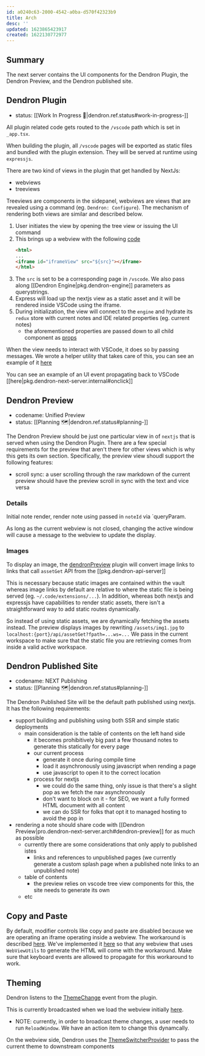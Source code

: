 ```yaml
---
id: a0240c63-2000-4542-a0ba-d570f42323b9
title: Arch
desc: ''
updated: 1623865423917
created: 1622130772977
---
```


## Summary

The next server contains the UI components for the Dendron Plugin, the Dendron Preview, and the Dendron published site.

## Dendron Plugin
- status: [[Work In Progress 🚧|dendron.ref.status#work-in-progress-]]

All plugin related code gets routed to the `/vscode` path which is set in `_app.tsx`. 

When building the plugin, all `/vscode` pages will be exported as static files and bundled with the plugin extension. They will be served at runtime using `expressjs`.

There are two kind of views in the plugin that get handled by NextJs:
- webviews
- treeviews

Treeviews are components in the sidepanel, webviews are views that are revealed using a command (eg. `Dendron: Configure`). The mechanism of rendering both views are similar and described below.

1. User initiates the view by opening the tree view or issuing the UI command
1. This brings up a webview with the following [code](https://github.com/dendronhq/dendron/blob/dev-kevin/packages/plugin-core/src/views/utils.ts#L45:L45)
    ```html
    <html> 
    ...
    <iframe id="iframeView" src="${src}"></iframe>
    </html>
    ```
1. The `src` is set to be a corresponding page in `/vscode`. We also pass along [[Dendron Engine|pkg.dendron-engine]] parameters as querystrings.
1. Express will load up the nextjs view as a static asset and it will be rendered inside VSCode using the iframe.
1. During initialization, the view will connect to the `engine` and hydrate its `redux` store with current notes and IDE related properties (eg. current notes)
    - the aforementioned properties are passed down to all child component as [props](https://github.com/dendronhq/dendron/blob/dev-kevin/packages/dendron-next-server/pages/_app.tsx#L92:L92)


When the view needs to interact with VSCode, it does so by passing messages. We wrote a helper utility that takes care of this, you can see an example of it [here](https://github.com/dendronhq/dendron/blob/dev-kevin/packages/dendron-next-server/pages/vscode/tree-view.tsx#L184:L184)

You can see an example of an UI event propagating back to VSCode [[here|pkg.dendron-next-server.internal#onclick]]

## Dendron Preview 
- codename: Unified Preview
- status: [[Planning 🗺️|dendron.ref.status#planning-️]]

The Dendron Preview should be just one particular view in of `nextjs` that is served when using the Dendron Plugin. There are a few special requirements for the preview that aren't there for other views which is why this gets its own section. Specifically, the preview view shoudl support the following features:

- scroll sync: a user scrolling through the raw markdown of the current preview should have the preview scroll in sync with the text and vice versa

### Details
Initial note render, render note using passed in `noteId` via `queryParam.

As long as the current webview is not closed, changing the active window will cause a message to the webview to update the display. 

### Images
To display an image, the [dendronPreview](https://github.com/dendronhq/dendron/blob/dev/packages/engine-server/src/markdown/remark/dendronPreview.ts#L27:L27) plugin will convert image links to links that call `assetGet` API from the [[pkg.dendron-api-server]]

This is necessary because static images are contained within the vault whereas image links by default are relative to where the static file is being served (eg. `~/.code/extensions/...`). In addition, whereas both nextjs and expressjs have capabilities to render static assets, there isn't a straightforward way to add static routes dynamically. 

So instead of using static assets, we are dynamically fetching the assets instead.  The preview displays images by rewriting `/assets/img1.jpg` to `localhost:{port}/api/assetGet?fpath=...ws=...` We pass in the current workspace to make sure that the static file you are retrieving comes from inside a valid active workspace. 

## Dendron Published Site
- codename: NEXT Publishing 
- status: [[Planning 🗺️|dendron.ref.status#planning-️]]

The Dendron Published Site will be the default path published using nextjs. It has the following requirements:

- support building and publishing using both SSR and simple static deployments
    - main consideration is the table of contents on the left hand side
        - it becomes prohibitively big past a few thousand notes to generate this statically for every page
        - our current process
            - generate it once during compile time
            - load it asynchronously using javascript when rending a page
            - use javascript to open it to the correct location
        - process for nextjs
            - we could do the same thing, only issue is that there's a slight pop as we fetch the nav asynchronously
            - don't want to block on it - for SEO, we want a fully formed HTML document with all content 
            - we can do SSR for folks that opt it to managed hosting to avoid the pop in
- rendering a note should share code with [[Dendron Preview|pro.dendron-next-server.arch#dendron-preview]] for as much as possible
    - currently there are some considerations that only apply to published istes
        - links and references to unpublished pages (we currently generate a custom splash page when a published note links to an unpublished note)
    - table of contents 
        - the preview relies on vscode tree view components for this, the site needs to generate its own
    - etc

## Copy and Paste

By default, modifier controls like copy and paste are disabled because we are operating an iframe operating inside a webview. The workaround is described [here](https://github.com/jevakallio/vscode-live-frame#command-key-combinations-copy-paste-select-all-are-disabled). We've implemented it [here](https://github.com/dendronhq/dendron/blob/feature-graph-regex-filter/packages/plugin-core/src/views/utils.ts#L10:L10) so that any webview that uses `WebViewUtils` to generate the HTML will come with the workaround. Make sure that keyboard events are allowed to propagate for this workaround to work. 

## Theming

Dendron listens to the [ThemeChange](https://github.com/dendronhq/dendron/blob/feat/preview-mermaid/packages/dendron-next-server/pages/_app.tsx#L107:L107) event from the plugin.

This is currently broadcasted when we load the webview initially [here](https://github.com/dendronhq/dendron/blob/feat/preview-mermaid/packages/plugin-core/src/views/utils.ts#L77:L77). 

- NOTE: currently, in order to broadcast theme changes, a user needs to run `ReloadWindow`. We have an action item to change this dynamcally. 

On the webview side, Dendron uses the [ThemeSwitcherProvider](https://github.com/dendronhq/dendron/blob/feat/preview-mermaid/packages/dendron-next-server/pages/_app.tsx#L131:L131) to pass the current theme to downstream components